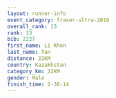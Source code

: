 ```yaml
---
layout: runner-info 
event_category: fraser-ultra-2019 
overall_rank: 13
rank: 13
bib: 2227
first_name: Li Khon
last_name: Tan
distance: 22KM
country: Kazakhstan
category_km: 22KM
gender: Male
finish_time: 2-38-14
---
```

